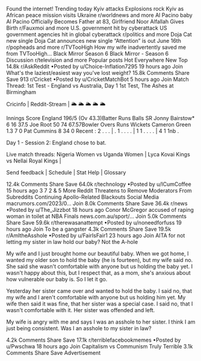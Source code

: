 Found the internet!
Trending today
Kyiv attacks
Explosions rock Kyiv as African peace mission visits Ukraine
r/worldnews and more
Al Pacino baby
Al Pacino Officially Becomes Father at 83, Girlfriend Noor Alfallah Gives Birth
r/Fauxmoi and more
U.S. government hit by cyberattack
US government agencies hit in global cyberattack
r/politics and more
Doja Cat new single
Doja Cat announces new single “Attention” is out June 16th
r/popheads and more
r/TVTooHigh
How my wife inadvertently saved me from TVTooHigh…
Black Mirror Season 6
Black Mirror - Season 6 Discussion
r/television and more
Popular posts
Hot
Everywhere
New
Top
14.8k
r/AskReddit
•Posted by
u/Choice-Inflation7295
19 hours ago
Join
What's the laziest/easiest way you've lost weight?
15.8k Comments
Share
Save
913
r/Cricket
•Posted by
u/CricketMatchBot
5 hours ago
Join
Match Thread: 1st Test - England vs Australia, Day 1
1st Test, The Ashes at Birmingham

Cricinfo | Reddit-Stream | 🌥 🌥 🌥 🌥 🌥

Innings	Score
England	196/5 (Ov 43.3)Batter	Runs	Balls	SR
Jonny Bairstow*	6	16	37.5
Joe Root	50	74	67.57Bowler	Overs	Runs	Wickets
Cameron Green	1.3	7	0
Pat Cummins	8	34	0
Recent : 2 . . .  |  . 1 . . . .  |  1 1 . . . .  |  4 1 1nb . 


Day 1 - Session 2: England chose to bat.

Live match threads: Nigeria Women vs Uganda Women | Lyca Kovai Kings vs Nellai Royal Kings |

Send feedback | Schedule | Stat Help | Glossary

12.4k Comments
Share
Save
64.0k
r/technology
•Posted by
u/ICumCoffee
15 hours ago
3
7
2
& 5 More
Reddit Threatens to Remove Moderators From Subreddits Continuing Apollo-Related Blackouts
Social Media
macrumors.com/2023/0...
Join
8.0k Comments
Share
Save
36.4k
r/news
•Posted by
u/The_Jizzbot
18 hours ago
Conor McGregor accused of raping woman in toilet at NBA Finals
news.com.au/sport/...
Join
5.0k Comments
Share
Save
59.6k
r/therewasanattempt
•Posted by
u/noneedforfuss
19 hours ago
Join
To be a gangster
4.3k Comments
Share
Save
19.5k
r/AmItheAsshole
•Posted by
u/FairIsFair1
23 hours ago
Join
AITA for not letting my sister in law hold our baby?
Not the A-hole

My wife and I just brought home our beautiful baby. When we got home, I wanted my older son to hold the baby (he is fourteen), but my wife said no. She said she wasn't comfortable with anyone but us holding the baby yet. I wasn't happy about this, but I respect that, as a mom, she's anxious about how vulnerable our baby is. So I let it go.

Yesterday her sister came over and wanted to hold the baby. I said no, that my wife and I aren't comfortable with anyone but us holding him yet. My wife then said it was fine, that her sister was a special case. I said no, that I wasn't comfortable with it. Her sister was offended and left.

My wife is angry with me and says I was an asshole to her sister. I think I am just being consistent. Was I an asshole to my sister in law?

4.2k Comments
Share
Save
17.1k
r/terriblefacebookmemes
•Posted by
u/Pwschwa
18 hours ago
Join
Capitalism vs Communism
Truly Terrible
3.1k Comments
Share
Save
Advertisement